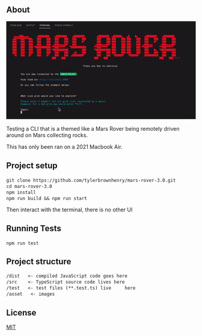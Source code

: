 ## About

![Screen](assets/screen.gif?raw=true "CLI")

Testing a CLI that is a themed like a Mars Rover being remotely driven around on Mars collecting rocks.

This has only been ran on a 2021 Macbook Air.


## Project setup

```shell
git clone https://github.com/tylerbrownhenry/mars-rover-3.0.git
cd mars-rover-3.0
npm install
npm run build && npm run start
```

Then interact with the terminal, there is no other UI

## Running Tests 
```shell
npm run test
```


## Project structure

```
/dist   <- compiled JavaScript code goes here
/src    <- TypeScript source code lives here
/test   <- test files (**.test.ts) live     here
/asset   <- images
```

## License

[MIT](./LICENSE)
